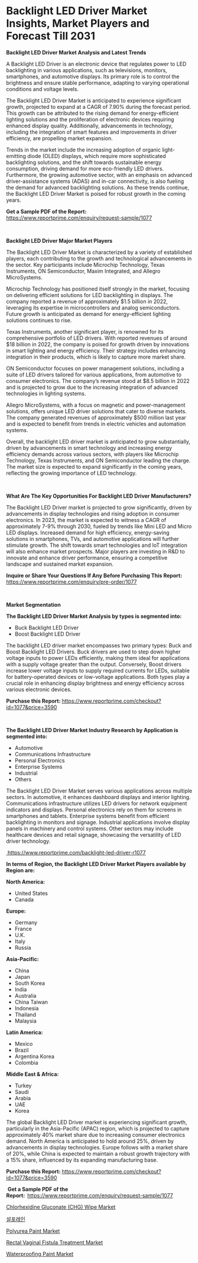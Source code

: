 <p><h1>Backlight LED Driver Market Insights, Market Players and Forecast Till 2031</h1></p><p><strong>Backlight LED Driver Market Analysis and Latest Trends</strong></p>
<p><p>A Backlight LED Driver is an electronic device that regulates power to LED backlighting in various applications, such as televisions, monitors, smartphones, and automotive displays. Its primary role is to control the brightness and ensure stable performance, adapting to varying operational conditions and voltage levels.</p><p>The Backlight LED Driver Market is anticipated to experience significant growth, projected to expand at a CAGR of 7.90% during the forecast period. This growth can be attributed to the rising demand for energy-efficient lighting solutions and the proliferation of electronic devices requiring enhanced display quality. Additionally, advancements in technology, including the integration of smart features and improvements in driver efficiency, are propelling market expansion.</p><p>Trends in the market include the increasing adoption of organic light-emitting diode (OLED) displays, which require more sophisticated backlighting solutions, and the shift towards sustainable energy consumption, driving demand for more eco-friendly LED drivers. Furthermore, the growing automotive sector, with an emphasis on advanced driver-assistance systems (ADAS) and in-car connectivity, is also fueling the demand for advanced backlighting solutions. As these trends continue, the Backlight LED Driver Market is poised for robust growth in the coming years.</p></p>
<p><strong>Get a Sample PDF of the Report:&nbsp;</strong> <a href="https://www.reportprime.com/enquiry/request-sample/1077">https://www.reportprime.com/enquiry/request-sample/1077</a></p>
<p>&nbsp;</p>
<p><strong>Backlight LED Driver Major Market Players</strong></p>
<p><p>The Backlight LED Driver Market is characterized by a variety of established players, each contributing to the growth and technological advancements in the sector. Key participants include Microchip Technology, Texas Instruments, ON Semiconductor, Maxim Integrated, and Allegro MicroSystems.</p><p>Microchip Technology has positioned itself strongly in the market, focusing on delivering efficient solutions for LED backlighting in displays. The company reported a revenue of approximately $1.5 billion in 2022, leveraging its expertise in microcontrollers and analog semiconductors. Future growth is anticipated as demand for energy-efficient lighting solutions continues to rise.</p><p>Texas Instruments, another significant player, is renowned for its comprehensive portfolio of LED drivers. With reported revenues of around $18 billion in 2022, the company is poised for growth driven by innovations in smart lighting and energy efficiency. Their strategy includes enhancing integration in their products, which is likely to capture more market share.</p><p>ON Semiconductor focuses on power management solutions, including a suite of LED drivers tailored for various applications, from automotive to consumer electronics. The company’s revenue stood at $8.5 billion in 2022 and is projected to grow due to the increasing integration of advanced technologies in lighting systems.</p><p>Allegro MicroSystems, with a focus on magnetic and power-management solutions, offers unique LED driver solutions that cater to diverse markets. The company generated revenues of approximately $500 million last year and is expected to benefit from trends in electric vehicles and automation systems.</p><p>Overall, the backlight LED driver market is anticipated to grow substantially, driven by advancements in smart technology and increasing energy efficiency demands across various sectors, with players like Microchip Technology, Texas Instruments, and ON Semiconductor leading the charge. The market size is expected to expand significantly in the coming years, reflecting the growing importance of LED technology.</p></p>
<p>&nbsp;</p>
<p><strong>What Are The Key Opportunities For Backlight LED Driver Manufacturers?</strong></p>
<p><p>The Backlight LED Driver market is projected to grow significantly, driven by advancements in display technologies and rising adoption in consumer electronics. In 2023, the market is expected to witness a CAGR of approximately 7-9% through 2030, fueled by trends like Mini LED and Micro LED displays. Increased demand for high efficiency, energy-saving solutions in smartphones, TVs, and automotive applications will further stimulate growth. The shift towards smart technologies and IoT integration will also enhance market prospects. Major players are investing in R&D to innovate and enhance driver performance, ensuring a competitive landscape and sustained market expansion.</p></p>
<p><strong>Inquire or Share Your Questions If Any Before Purchasing This Report:</strong> <a href="https://www.reportprime.com/enquiry/pre-order/1077">https://www.reportprime.com/enquiry/pre-order/1077</a></p>
<p>&nbsp;</p>
<p><strong>Market Segmentation</strong></p>
<p><strong>The Backlight LED Driver Market Analysis by types is segmented into:</strong></p>
<p><ul><li>Buck Backlight LED Driver</li><li>Boost Backlight LED Driver</li></ul></p>
<p><p>The backlight LED driver market encompasses two primary types: Buck and Boost Backlight LED Drivers. Buck drivers are used to step down higher voltage inputs to power LEDs efficiently, making them ideal for applications with a supply voltage greater than the output. Conversely, Boost drivers increase lower voltage inputs to supply required currents for LEDs, suitable for battery-operated devices or low-voltage applications. Both types play a crucial role in enhancing display brightness and energy efficiency across various electronic devices.</p></p>
<p><strong>Purchase this Report:&nbsp;</strong><a href="https://www.reportprime.com/checkout?id=1077&price=3590">https://www.reportprime.com/checkout?id=1077&price=3590</a></p>
<p>&nbsp;</p>
<p><strong>The Backlight LED Driver Market Industry Research by Application is segmented into:</strong></p>
<p><ul><li>Automotive</li><li>Communications Infrastructure</li><li>Personal Electronics</li><li>Enterprise Systems</li><li>Industrial</li><li>Others</li></ul></p>
<p><p>The Backlight LED Driver Market serves various applications across multiple sectors. In automotive, it enhances dashboard displays and interior lighting. Communications infrastructure utilizes LED drivers for network equipment indicators and displays. Personal electronics rely on them for screens in smartphones and tablets. Enterprise systems benefit from efficient backlighting in monitors and signage. Industrial applications involve display panels in machinery and control systems. Other sectors may include healthcare devices and retail signage, showcasing the versatility of LED driver technology.</p></p>
<p><a href="https://www.reportprime.com/backlight-led-driver-r1077">&nbsp;https://www.reportprime.com/backlight-led-driver-r1077</a></p>
<p><strong>In terms of Region, the Backlight LED Driver Market Players available by Region are:</strong></p>
<p>
    <p> <strong> North America: </strong>
        <ul>
            <li>United States</li>
            <li>Canada</li>
        </ul>
        </p> 
    <p> <strong> Europe: </strong>
        <ul>
            <li>Germany</li>
            <li>France</li>
            <li>U.K.</li>
            <li>Italy</li>
            <li>Russia</li>
        </ul>
        </p> 
    <p> <strong> Asia-Pacific: </strong>
        <ul>
            <li>China</li>
            <li>Japan</li>
            <li>South Korea</li>
            <li>India</li>
            <li>Australia</li>
            <li>China Taiwan</li>
            <li>Indonesia</li>
            <li>Thailand</li>
            <li>Malaysia</li>
        </ul>
        </p> 
    <p> <strong> Latin America: </strong>
        <ul>
            <li>Mexico</li>
            <li>Brazil</li>
            <li>Argentina Korea</li>
            <li>Colombia</li>
        </ul>
        </p> 
    <p> <strong> Middle East & Africa: </strong>
        <ul>
            <li>Turkey</li>
            <li>Saudi</li>
            <li>Arabia</li>
            <li>UAE</li>
            <li>Korea</li>
        </ul>
    </p>
    </p>
<p><p>The global Backlight LED Driver market is experiencing significant growth, particularly in the Asia-Pacific (APAC) region, which is projected to capture approximately 40% market share due to increasing consumer electronics demand. North America is anticipated to hold around 25%, driven by advancements in display technologies. Europe follows with a market share of 20%, while China is expected to maintain a robust growth trajectory with a 15% share, influenced by its expanding manufacturing base.</p></p>
<p><strong>Purchase this Report: </strong><a href="https://www.reportprime.com/checkout?id=1077&price=3590">https://www.reportprime.com/checkout?id=1077&price=3590</a></p>
<p>&nbsp;<strong>Get a Sample PDF of the Report:&nbsp;&nbsp;</strong><a href="https://www.reportprime.com/enquiry/request-sample/1077">https://www.reportprime.com/enquiry/request-sample/1077</a></p>
<p><strong></strong></p>
<p><p><a href="https://issuu.com/reportprime-2/docs/chlorhexidine-gluconate-chg-wipe-ma_ff18bc15176684">Chlorhexidine Gluconate (CHG) Wipe Market</a></p><p><a href="https://medium.com/@deangaylotyrd8909867/%EC%84%A4%ED%8F%B0%EB%9E%80-%EC%8B%9C%EC%9E%A5-%EB%8F%99%ED%96%A5-%EB%B0%8F-%EB%B6%84%EC%84%9D-%EB%AF%B8%EB%9E%98-%EC%84%B1%EC%9E%A5-%EA%B8%B0%ED%9A%8C%EC%99%80-%EB%8F%84%EC%A0%84-%EA%B3%BC%EC%A0%9C-2024-2031-106641b82d6f">설포레인</a></p><p><a href="https://www.linkedin.com/pulse/polyurea-paint-market-share-size-trends-industry-analysis-report-hmfec?trackingId=PItwc%2FDbRkCFdsUCERsV2Q%3D%3D">Polyurea Paint Market</a></p><p><a href="https://issuu.com/reportprime-2/docs/rectal-vaginal-fistula-treatment-ma_4db5951de60062">Rectal Vaginal Fistula Treatment Market</a></p><p><a href="https://www.linkedin.com/pulse/future-innovation-global-waterproofing-paint-market-growth-opportunities-eidqc?trackingId=x0Eysj0jQrOXEeq%2FsfqF%2BQ%3D%3D">Waterproofing Paint Market</a></p></p>